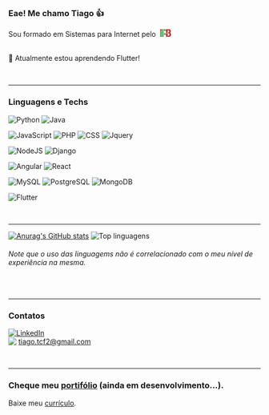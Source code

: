 ### Eae! Me chamo Tiago 👍

Sou formado em Sistemas para Internet pelo&nbsp;
<a href="https://www.ifb.edu.br" title="Página do Instituto Federal de Brasília" target="_blank">
  <img src="ifb.svg" width="22px" align="bottom"/>
<a>
<br>
<br>
  
🌱 Atualmente estou aprendendo Flutter!

<br>
  
---

### Linguagens e Techs
![Python](https://img.shields.io/badge/Python-3776AB?logo=python&logoColor=white&style=for-the-badge)
![Java](https://img.shields.io/badge/Java-007396?logo=java&logoColor=white&style=for-the-badge)

![JavaScript](https://img.shields.io/badge/JavaScript-F7DF1E?logo=javascript&logoColor=black&style=for-the-badge)
![PHP](https://img.shields.io/badge/PHP-777BB4?logo=java&logoColor=white&style=for-the-badge)
![CSS](https://img.shields.io/badge/CSS-1572B6?logo=css3&logoColor=white&style=for-the-badge)
![Jquery](https://img.shields.io/badge/JQuery-0769AD?logo=jquery&logoColor=white&style=for-the-badge)  
  
![NodeJS](https://img.shields.io/badge/NodeJS-339933?logo=node.js&logoColor=white&style=for-the-badge)
![Django](https://img.shields.io/badge/Django-092E20?logo=django&logoColor=white&style=for-the-badge)
  
![Angular](https://img.shields.io/badge/Angular-DD0031?logo=angular&logoColor=white&style=for-the-badge)
![React](https://img.shields.io/badge/React-61DAFB?logo=react&logoColor=white&style=for-the-badge)

![MySQL](https://img.shields.io/badge/MySQL-4479A1?logo=mysql&logoColor=white&style=for-the-badge)
![PostgreSQL](https://img.shields.io/badge/PostgreSQL-4169E1?logo=postgresql&logoColor=white&style=for-the-badge)
![MongoDB](https://img.shields.io/badge/MongoDB-47A248?logo=mongodb&logoColor=white&style=for-the-badge)

![Flutter](https://img.shields.io/badge/Flutter-02569B?logo=flutter&logoColor=white&style=for-the-badge)

<br>
  
---

<!-- - 🔭 I’m currently working on ...
- 🌱 I’m currently learning ...
- 👯 I’m looking to collaborate on ...
- 🤔 I’m looking for help with ...
- 💬 Ask me about ...
- 📫 How to reach me: ...
- 😄 Pronouns: ...
- ⚡ Fun fact: ... -->

[![Anurag's GitHub stats](https://github-readme-stats.vercel.app/api?username=tiagocf2)](https://github.com/anuraghazra/github-readme-stats)
![Top linguagens](https://github-readme-stats.vercel.app/api/top-langs/?username=tiagocf2&layout=compact)
###### _Note que o uso das linguagems não é correlacionado com o meu nível de experiência na mesma._
  
<br>
  
---
  
### Contatos
[![LinkedIn](https://img.shields.io/badge/LinkedIn-0A66C2?logo=linkedin&logoColor=white&style=for-the-badge)](https://www.linkedin.com/in/tcf2 "Meu perfil no Linkedin ☻")  
<img src="https://img.shields.io/badge/Gmail-EA4335?logo=gmail&logoColor=white&style=for-the-badge" align="top" /> tiago.tcf2@gmail.com  

<br>
  
---
 
### Cheque meu [portifólio](https://tiagocf2.github.io/) (ainda em desenvolvimento...).
Baixe meu [currículo](https://github.com/Tiagocf2/Tiagocf2/raw/main/CV-Tiago-Civatti-Frausino.pdf).  

